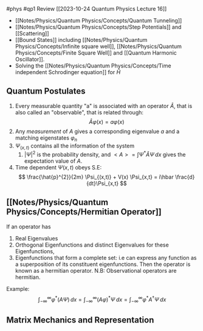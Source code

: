 #phys #qp1 
Review [[2023-10-24 Quantum Physics Lecture 16]]
- [[Notes/Physics/Quantum Physics/Concepts/Quantum Tunneling]]
- [[Notes/Physics/Quantum Physics/Concepts/Step Potentials]] and [[Scattering]]
- [[Bound States]] including [[Notes/Physics/Quantum Physics/Concepts/Infinite square well]], [[Notes/Physics/Quantum Physics/Concepts/Finite Square Well]] and [[Quantum Harmonic Oscillator]].
- Solving the [[Notes/Physics/Quantum Physics/Concepts/Time independent Schrodinger equation]] for $\hat{H}$
## Quantum Postulates
1. Every measurable quantity "a" is associated with an operator $\hat{A}$, that is also called an "observable", that is related through: $$
\hat{A}\varphi(x) = a \varphi(x)
$$
2. Any _measurement_ of $A$ gives a corresponding eigenvalue $a$ and a matching eigenstates $\varphi_{n}$
3. $\Psi_{(x,t)}$ contains all the information of the system
	1. $|\Psi|^{2}$ is the probability density, and $<A> = \int \Psi ^* \hat{A} \Psi \, dx$ gives the expectation value of $A$.
4. Time dependent $\Psi(x,t)$ obeys S.E: $$
\frac{\hat{p}^{2}}{2m} \Psi_{(x,t)} + V(x) \Psi_{x,t} = i\hbar \frac{d}{dt}\Psi_{x,t}
$$

## [[Notes/Physics/Quantum Physics/Concepts/Hermitian Operator]]
If an operator has
 1. Real Eigenvalues
 2. Orthogonal Eigenfunctions and distinct Eigenvalues for these Eigenfunctions,
 3. Eigenfunctions that form a complete set: i.e can express any function as a superposition of its constituent eigenfunctions. 
 Then the operator is known as a hermitian operator.
N.B: Observational operators are hermitian. 

Example: 
$$
\int ^{\infty}_{-\infty} \varphi^*(A\Psi)\, dx = \int ^{\infty}_{-\infty} (A\varphi)^{*} \Psi \, dx =\int ^{\infty}_{-\infty} \varphi^{*} A^{\dagger} \Psi  \, dx 
$$

## Matrix Mechanics and Representation

